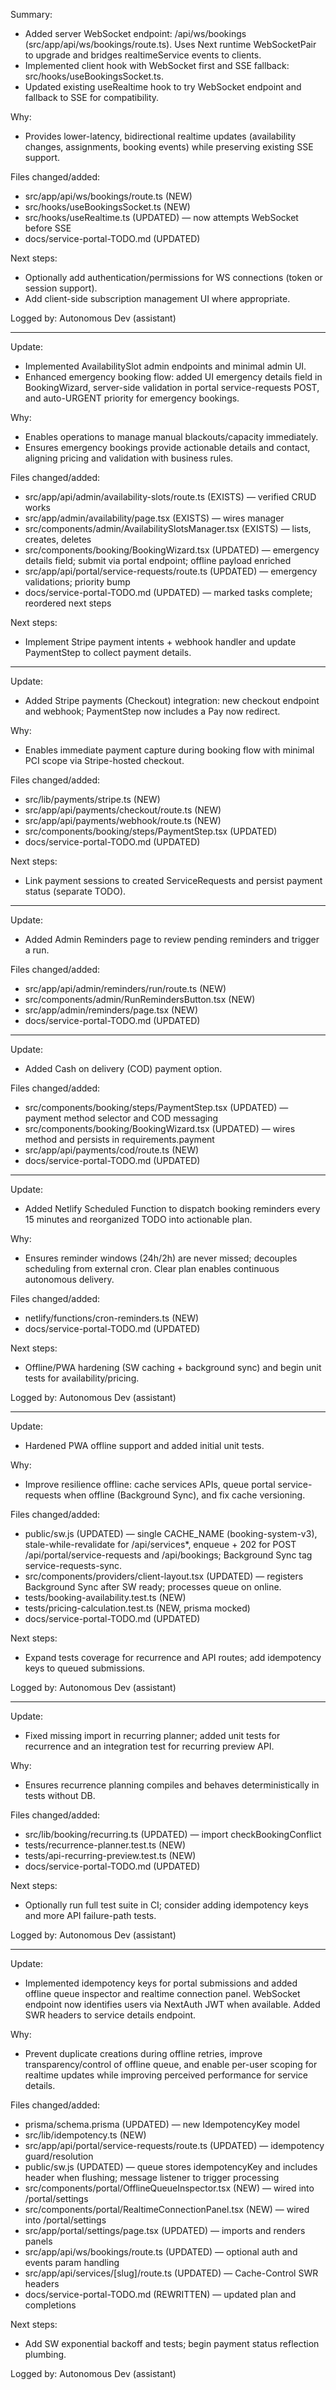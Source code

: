 Summary:
- Added server WebSocket endpoint: /api/ws/bookings (src/app/api/ws/bookings/route.ts). Uses Next runtime WebSocketPair to upgrade and bridges realtimeService events to clients.
- Implemented client hook with WebSocket first and SSE fallback: src/hooks/useBookingsSocket.ts.
- Updated existing useRealtime hook to try WebSocket endpoint and fallback to SSE for compatibility.

Why:
- Provides lower-latency, bidirectional realtime updates (availability changes, assignments, booking events) while preserving existing SSE support.

Files changed/added:
- src/app/api/ws/bookings/route.ts (NEW)
- src/hooks/useBookingsSocket.ts (NEW)
- src/hooks/useRealtime.ts (UPDATED) — now attempts WebSocket before SSE
- docs/service-portal-TODO.md (UPDATED)

Next steps:
- Optionally add authentication/permissions for WS connections (token or session support).
- Add client-side subscription management UI where appropriate.

Logged by: Autonomous Dev (assistant)

---

Update:
- Implemented AvailabilitySlot admin endpoints and minimal admin UI.
- Enhanced emergency booking flow: added UI emergency details field in BookingWizard, server-side validation in portal service-requests POST, and auto-URGENT priority for emergency bookings.

Why:
- Enables operations to manage manual blackouts/capacity immediately.
- Ensures emergency bookings provide actionable details and contact, aligning pricing and validation with business rules.

Files changed/added:
- src/app/api/admin/availability-slots/route.ts (EXISTS) — verified CRUD works
- src/app/admin/availability/page.tsx (EXISTS) — wires manager
- src/components/admin/AvailabilitySlotsManager.tsx (EXISTS) — lists, creates, deletes
- src/components/booking/BookingWizard.tsx (UPDATED) — emergency details field; submit via portal endpoint; offline payload enriched
- src/app/api/portal/service-requests/route.ts (UPDATED) — emergency validations; priority bump
- docs/service-portal-TODO.md (UPDATED) — marked tasks complete; reordered next steps

Next steps:
- Implement Stripe payment intents + webhook handler and update PaymentStep to collect payment details.

---

Update:
- Added Stripe payments (Checkout) integration: new checkout endpoint and webhook; PaymentStep now includes a Pay now redirect.

Why:
- Enables immediate payment capture during booking flow with minimal PCI scope via Stripe-hosted checkout.

Files changed/added:
- src/lib/payments/stripe.ts (NEW)
- src/app/api/payments/checkout/route.ts (NEW)
- src/app/api/payments/webhook/route.ts (NEW)
- src/components/booking/steps/PaymentStep.tsx (UPDATED)
- docs/service-portal-TODO.md (UPDATED)

Next steps:
- Link payment sessions to created ServiceRequests and persist payment status (separate TODO).

---

Update:
- Added Admin Reminders page to review pending reminders and trigger a run.

Files changed/added:
- src/app/api/admin/reminders/run/route.ts (NEW)
- src/components/admin/RunRemindersButton.tsx (NEW)
- src/app/admin/reminders/page.tsx (NEW)
- docs/service-portal-TODO.md (UPDATED)

---

Update:
- Added Cash on delivery (COD) payment option.

Files changed/added:
- src/components/booking/steps/PaymentStep.tsx (UPDATED) — payment method selector and COD messaging
- src/components/booking/BookingWizard.tsx (UPDATED) — wires method and persists in requirements.payment
- src/app/api/payments/cod/route.ts (NEW)
- docs/service-portal-TODO.md (UPDATED)

---

Update:
- Added Netlify Scheduled Function to dispatch booking reminders every 15 minutes and reorganized TODO into actionable plan.

Why:
- Ensures reminder windows (24h/2h) are never missed; decouples scheduling from external cron. Clear plan enables continuous autonomous delivery.

Files changed/added:
- netlify/functions/cron-reminders.ts (NEW)
- docs/service-portal-TODO.md (UPDATED)

Next steps:
- Offline/PWA hardening (SW caching + background sync) and begin unit tests for availability/pricing.

Logged by: Autonomous Dev (assistant)

---

Update:
- Hardened PWA offline support and added initial unit tests.

Why:
- Improve resilience offline: cache services APIs, queue portal service-requests when offline (Background Sync), and fix cache versioning.

Files changed/added:
- public/sw.js (UPDATED) — single CACHE_NAME (booking-system-v3), stale-while-revalidate for /api/services*, enqueue + 202 for POST /api/portal/service-requests and /api/bookings; Background Sync tag service-requests-sync.
- src/components/providers/client-layout.tsx (UPDATED) — registers Background Sync after SW ready; processes queue on online.
- tests/booking-availability.test.ts (NEW)
- tests/pricing-calculation.test.ts (NEW, prisma mocked)
- docs/service-portal-TODO.md (UPDATED)

Next steps:
- Expand tests coverage for recurrence and API routes; add idempotency keys to queued submissions.

Logged by: Autonomous Dev (assistant)

---

Update:
- Fixed missing import in recurring planner; added unit tests for recurrence and an integration test for recurring preview API.

Why:
- Ensures recurrence planning compiles and behaves deterministically in tests without DB.

Files changed/added:
- src/lib/booking/recurring.ts (UPDATED) — import checkBookingConflict
- tests/recurrence-planner.test.ts (NEW)
- tests/api-recurring-preview.test.ts (NEW)
- docs/service-portal-TODO.md (UPDATED)

Next steps:
- Optionally run full test suite in CI; consider adding idempotency keys and more API failure-path tests.

Logged by: Autonomous Dev (assistant)

---

Update:
- Implemented idempotency keys for portal submissions and added offline queue inspector and realtime connection panel. WebSocket endpoint now identifies users via NextAuth JWT when available. Added SWR headers to service details endpoint.

Why:
- Prevent duplicate creations during offline retries, improve transparency/control of offline queue, and enable per-user scoping for realtime updates while improving perceived performance for service details.

Files changed/added:
- prisma/schema.prisma (UPDATED) — new IdempotencyKey model
- src/lib/idempotency.ts (NEW)
- src/app/api/portal/service-requests/route.ts (UPDATED) — idempotency guard/resolution
- public/sw.js (UPDATED) — queue stores idempotencyKey and includes header when flushing; message listener to trigger processing
- src/components/portal/OfflineQueueInspector.tsx (NEW) — wired into /portal/settings
- src/components/portal/RealtimeConnectionPanel.tsx (NEW) — wired into /portal/settings
- src/app/portal/settings/page.tsx (UPDATED) — imports and renders panels
- src/app/api/ws/bookings/route.ts (UPDATED) — optional auth and events param handling
- src/app/api/services/[slug]/route.ts (UPDATED) — Cache-Control SWR headers
- docs/service-portal-TODO.md (REWRITTEN) — updated plan and completions

Next steps:
- Add SW exponential backoff and tests; begin payment status reflection plumbing.

Logged by: Autonomous Dev (assistant)
